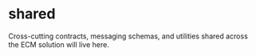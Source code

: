 # shared

Cross-cutting contracts, messaging schemas, and utilities shared across the ECM solution will live here.
